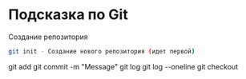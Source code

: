 # Подсказка по Git

Создание репозитория
```sh
git init - Создание нового репозитория (идет первой)
```
git add
git commit -m "Message"
git log
git log --oneline
git checkout
